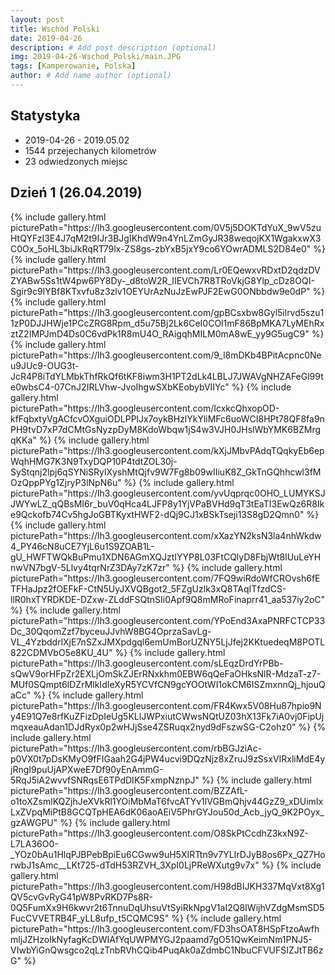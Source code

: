 ```yaml
---
layout: post
title: Wschód Polski
date: 2019-04-26
description: # Add post description (optional)
img: 2019-04-26-Wschod_Polski/main.JPG 
tags: [Kamperowanie, Polska]
author: # Add name author (optional)
--- 
```

 
<script>
  mapPath ="{{site.baseurl}}/data/2019-04-26-Wschod_Polski/map.json"
</script>
 
## Statystyka
* 2019-04-26 - 2019.05.02
* 1544 przejechanych kilometrów
* 23 odwiedzonych miejsc
 
## Dzień 1 (26.04.2019) 

<div class="my-gallery">
  {% include gallery.html picturePath="https://lh3.googleusercontent.com/0V5j5DOKTdYuX_9wV5zuHtQYFzI3E4J7qM2t9IJr3BJgIKhdW9n4YnLZmGyJR38weqojKX1WgakxwX3C0Ox_5oHL3biJkRqRT79lx-ZS8gs-zbYxB5jxY9co6YOwrADMLS2D84e0" %}
  {% include gallery.html picturePath="https://lh3.googleusercontent.com/Lr0EQewxvRDxtD2qdzDVZYABw5Ss1tW4pw6PY8Dy-_d8toW2R_IIEVCh7R8TRoVkjG8Ylp_cDz8OQI-Sgir9c9IYBf8KTxvfu8z3zlv1OEYUrAzNuJzEwPJF2EwG0ONbbdw9e0dP" %}
  {% include gallery.html picturePath="https://lh3.googleusercontent.com/gpBCsxbw8Gyl5ilrvd5szu11zP0DJJHWje1PCcZRG8Rpm_d5u75Bj2Lk6CeI0COl1mF86BpMKA7LyMEhRxztZ2IMPJmD4Ds0C6vdPk1R8mU4O_RAigqhMILM0mA8wE_yy9G5ugC9" %}
  {% include gallery.html picturePath="https://lh3.googleusercontent.com/9_l8mDKb4BPitAcpnc0Neu9JUc9-OUG3t-JcR4P8iTdYLMbkThfRkQf6tKF8iwm3H1PT2dLk4LBLJ7JWAVgNHZAFeGl99te0wbsC4-07CnJ2IRLVhw-JvoIhgwSXbKEobybVIIYc" %}
  {% include gallery.html picturePath="https://lh3.googleusercontent.com/IcxkcQhxopOD-kfFqbxtyVgACfcvOXguiODLPPlJx7oykBHzlYkYliMFc6uoWCI8HPt78QF8fa9nPH9tvD7xP7dCMtGsNyzpDyM8KdoWbqw1jS4w3VJH0JHslWbYMK6BZMrgqKKa" %}
  {% include gallery.html picturePath="https://lh3.googleusercontent.com/kXjJMbvPAdqTQqkyEb6epWqhHMG7K3N9TxyDQP10P4tdtZOL30j-SyStqnj2lpj6qSYNiSRylXyshMtQjfv9W7Fg8b09wIIiuK8Z_GkTnGQhhcwl3fMOzQppPYg1ZjryP3lNpN6u" %}
  {% include gallery.html picturePath="https://lh3.googleusercontent.com/yvUqprqc0OHO_LUMYKSJJWYwLZ_qQBsMI6r_buV0qHca4LJFP8y1YjVPaBVHd9qT3tEaTI3EwQz6R8Ike9Qckofb74Cv5hgJoGBTKyxtHWF2-dQj9CJ1xBSkTseji13S8gD2Qmn0" %}
  {% include gallery.html picturePath="https://lh3.googleusercontent.com/xXazYN2ksN3la4nhWkdw4_PY46cN8uCE7YjL6u1S9ZOAB1L-gU_HWFTWQkBuPmu1XDN6AGmXQJztIYYP8L03FtCQlyD8FbjWt8lUuLeYHnwVN7bgV-5Llvy4tqrNrZ3DAy7zK7zr" %}
  {% include gallery.html picturePath="https://lh3.googleusercontent.com/7FQ9wiRdoWfCROvsh6fETFHaJpz2fOEFkF-CtN5UyJXVQBgot2_5FZgUzlk3xQ8TAqITfzdCS-llR0hxTYRDKDE-DZxw-ZLddFSQtnSIi0Apf9Q8mMRoFinaprr41_aa537iy2oC" %}
  {% include gallery.html picturePath="https://lh3.googleusercontent.com/YPoEnd3AxaPNRFCTCP33Dc_30QqomZzf7byceuJJvhW8BG4OprzaSavLg-VL_4YzbddrlXjE7nSZxJMXpdgql6emUmBorUZNY5LjJfej2KKtuedeqM8POTL822CDMVbO5e8KU_4U" %}
  {% include gallery.html picturePath="https://lh3.googleusercontent.com/sLEqzDrdYrPBb-sQwV9orHFpZr2EXLjOmSkZJErRNxkhm0EBW6qQeFaOHksNlR-MdzaT-z7-MUf0SQmpt6lDZrMlkIdIeXyR5YCVfCN9gcYOOtWI1okCM6ISZmxnnQj_hjouQaCc" %}
  {% include gallery.html picturePath="https://lh3.googleusercontent.com/FR4Kwx5V08Hu87hpio9Ny4E91Q7e8rfKuZFizDpIeUg5KLlJWPxiutCWwsNQtUZ03hX13Fk7iA0vj0FipUjmqxeauAdan1DJdRyx0p2wHJjSse4ZSRuqx2nyd9dFszwSG-C2ohz0" %}
  {% include gallery.html picturePath="https://lh3.googleusercontent.com/rbBGJziAc-p0VX0t7pDsKMyO9fFIGaah2G4jPW4ucvi9DQzNjz8xZruJ9zSsxVIRxliMdE4yjRngI9puUjAPXweE7Df90yEnAmmG-5RqJ5iA2wvvfSNRqsE6TPdDIK5FxmpNznpJ" %}
  {% include gallery.html picturePath="https://lh3.googleusercontent.com/BZZAfL-o1toXZsmlKQZjhJeXVkRl1YOiMbMaT6fvcATYv1lVGBmQhjv44GzZ9_xDUimIxLxZVpqMiPtB8GCQTpHEA6dK06aoAEiV5PhrGYJou50d_Acb_jyQ_9K2POyx_gzAWGPU" %}
  {% include gallery.html picturePath="https://lh3.googleusercontent.com/O8SkPtCcdhZ3kxN9Z-L7LA36O0-_YOz0bAu1HlqPJBPebBpiEu6CGww9uH5XIRTtn9v7YLIrDJyB8os6Px_QZ7HorwbJ1sAmc__LKt725-dTdH53RZVH_3XpI0LjPReWXutg9v7x" %}
  {% include gallery.html picturePath="https://lh3.googleusercontent.com/H98dBIJKH337MqVxt8Xg1QV5cvGvRyG41pW8PvRKD7Ps8R-0Q5FumXx9H6kwvr2t6TnnuDqUhsuVtSyiRkNpgV1aI2Q8IWijhVZdgMsmSD5FucCVVETRB4F_yLL8ufp_t5CQMC9S" %}
  {% include gallery.html picturePath="https://lh3.googleusercontent.com/FD3hsOAT8HSpFtzoAwfhmljJZHzoIkNyfagKcDWIAfYqUWPMYGJ2paamd7gO51QwKeimNm1PNJ5-VIwbYiGnQwsgco2qLzTnbRVhCQib4PuqAk0aZdmbC1NbuCFVUFSIZJtTB6zG" %}
</div>